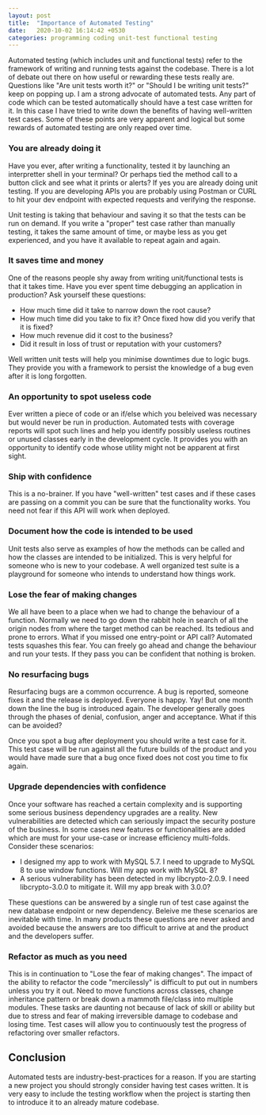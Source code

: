 ```yaml
---
layout: post
title:  "Importance of Automated Testing"
date:   2020-10-02 16:14:42 +0530
categories: programming coding unit-test functional testing
---
```


Automated testing (which includes unit and functional tests) refer to the framework
of writing and running tests against the codebase. There is a lot of debate out there
on how useful or rewarding these tests really are. Questions like "Are unit tests worth
it?" or "Should I be writing unit tests?" keep on popping up. I am a strong advocate of
automated tests. Any part of code which can be tested automatically should have a test
case written for it. In this case I have tried to write down the benefits of having
well-written test cases. Some of these points are very apparent and logical but some
rewards of automated testing are only reaped over time.

### You are already doing it

Have you ever, after writing a functionality, tested it by launching an interpretter
shell in your terminal? Or perhaps tied the method call to a button click and see
what it prints or alerts? If yes you are already doing unit testing. If you are developing
APIs you are probably using Postman or CURL to hit your dev endpoint with expected
requests and verifying the response.

Unit testing is taking that behaviour and saving it so that the tests can be run on demand. If 
you write a "proper" test case rather than manually testing, it takes the same amount of 
time, or maybe less as you get experienced, and you have it available to repeat again and again.

### It saves time and money

One of the reasons people shy away from writing unit/functional tests is that it takes time.
Have you ever spent time debugging an application in production? Ask yourself these questions:

- How much time did it take to narrow down the root cause?
- How much time did you take to fix it? Once fixed how did you verify that it is fixed?
- How much revenue did it cost to the business?
- Did it result in loss of trust or reputation with your customers?

Well written unit tests will help you minimise downtimes due to logic bugs. They provide
you with a framework to persist the knowledge of a bug even after it is long forgotten.

### An opportunity to spot useless code

Ever written a piece of code or an if/else which you beleived was necessary but would never
be run in production. Automated tests with coverage reports will spot such lines and help
you identify possibly useless routines or unused classes early in the development cycle. It
provides you with an opportunity to identify code whose utility might not be
apparent at first sight.

### Ship with confidence

This is a no-brainer. If you have "well-written" test cases and if these cases are passing
on a commit you can be sure that the functionality works. You need not fear if this API will
work when deployed. 

### Document how the code is intended to be used

Unit tests also serve as examples of how the methods can be called and how the classes are
intended to be initialized. This is very helpful for someone who is new to your codebase.
A well organized test suite is a playground for someone who intends to understand how things
work.

### Lose the fear of making changes

We all have been to a place when we had to change the behaviour of a function. Normally we
need to go down the rabbit hole in search of all the origin nodes from where the target method
can be reached. Its tedious and prone to errors. What if you missed one entry-point or API call?
Automated tests squashes this fear. You can freely go ahead and change the behaviour and run
your tests. If they pass you can be confident that nothing is broken.

### No resurfacing bugs

Resurfacing bugs are a common occurrence. A bug is reported, someone fixes it and the release
is deployed. Everyone is happy. Yay! But one month down the line the bug is introduced again.
The developer generally goes through the phases of denial, confusion, anger and acceptance. What
if this can be avoided?

Once you spot a bug after deployment you should write a test case for it. This test case will be
run against all the future builds of the product and you would have made sure that a bug once
fixed does not cost you time to fix again.

### Upgrade dependencies with confidence

Once your software has reached a certain complexity and is supporting some serious business
dependency upgrades are a reality. New vulnerabilities are detected which can seriously impact
the security posture of the business. In some cases new features or functionalities are added
which are must for your use-case or increase efficiency multi-folds. Consider these scenarios:

- I designed my app to work with MySQL 5.7. I need to upgrade to MySQL 8 to use window functions.
Will my app work with MySQL 8?
- A serious vulnerability has been detected in my libcrypto-2.0.9. I need libcrypto-3.0.0 to
mitigate it. Will my app break with 3.0.0?

These questions can be answered by a single run of test case against the new database endpoint
or new dependency. Beleive me these scenarios are inevitable with time. In many products these
questions are never asked and avoided because the answers are too difficult to arrive at and
the product and the developers suffer.

### Refactor as much as you need

This is in continuation to "Lose the fear of making changes". The impact of the ability to
refactor the code "mercilessly" is difficult to put out in numbers unless you try it out. Need
to move functions across classes, change inheritance pattern or break down a mammoth file/class
into multiple modules. These tasks are daunting not because of lack of skill or ability but due
to stress and fear of making irreversible damage to codebase and losing time. Test cases will
allow you to continuously test the progress of refactoring over smaller refactors.

## Conclusion

Automated tests are industry-best-practices for a reason. If you are starting a new project
you should strongly consider having test cases written. It is very easy to include the testing
workflow when the project is starting then to introduce it to an already mature codebase.
